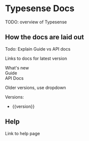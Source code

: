 # Typesense Docs

TODO: overview of Typesense

## How the docs are laid out

Todo: Explain Guide vs API docs

Links to docs for latest version

<RouterLink :to="`${$site.themeConfig.latestTypesenseVersion}/#what-s-new`">What's new</RouterLink>
<br>
<RouterLink :to="`${$site.themeConfig.latestTypesenseVersion}/guide`">Guide</RouterLink>
<br>
<RouterLink :to="`${$site.themeConfig.latestTypesenseVersion}/api`">API Docs</RouterLink>

Older versions, use dropdown

Versions:
<ul>
  <li v-for="version in $site.themeConfig.typesenseVersions">
    <RouterLink :to="version"> {{version}} </RouterLink>
  </li>
</ul>

## Help

Link to help page
